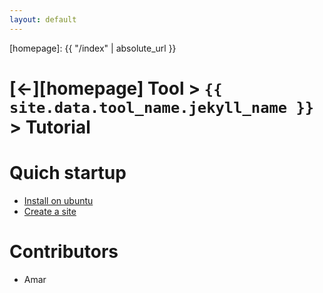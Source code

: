 ```yaml
---
layout: default
---
```




[//]: #(Reference)
[howto_site_create]:    ../howto/README#create-a-site
[howto_install_ubuntu]: ../howto/README#install-on-ubuntu
[homepage]:   {{ "/index" | absolute_url }}

# [&larr;][homepage] Tool > `{{ site.data.tool_name.jekyll_name }}` > Tutorial

# Quich startup

- [Install on ubuntu][howto_install_ubuntu]
- [Create a site][howto_site_create]


# Contributors
- Amar